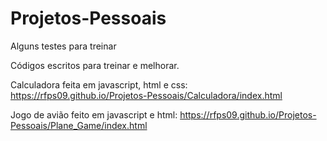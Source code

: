 # Projetos-Pessoais
Alguns testes para treinar

Códigos escritos para treinar e melhorar.

Calculadora feita em javascript, html e css: https://rfps09.github.io/Projetos-Pessoais/Calculadora/index.html

Jogo de avião feito em javascript e html: https://rfps09.github.io/Projetos-Pessoais/Plane_Game/index.html

